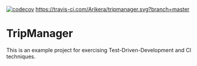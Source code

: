 [![codecov](https://codecov.io/gh/Arikera/tripmanager/branch/master/graph/badge.svg)](https://codecov.io/gh/Arikera/tripmanager)
https://travis-ci.com/Arikera/tripmanager.svg?branch=master
# TripManager
This is an example project for exercising Test-Driven-Development and CI techniques.
